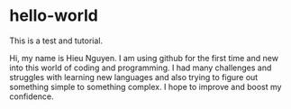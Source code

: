 # hello-world
This is a test and tutorial.

Hi, my name is Hieu Nguyen. I am using github for the first time and new into this world of coding and programming. 
I had many challenges and struggles with learning new languages and also trying to figure out something simple to something 
complex. I hope to improve and boost my confidence.
